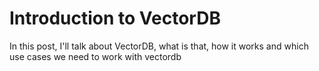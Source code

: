 # Introduction to VectorDB

In this post, I'll talk about VectorDB, what is that, how it works and which use cases we need to work with vectordb

